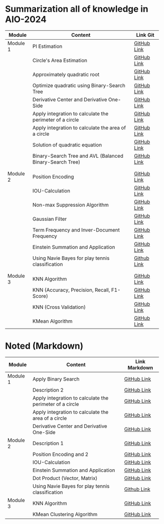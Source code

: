 
# Summarization all of knowledge in AIO-2024

| Module    | Content         | Link Git                                  |
|-----------|-----------------|-------------------------------------------|
| Module 1  | PI Estimation    | [GitHub Link ](https://github.com/VayneMai020301/AIO-2024-Summarize/tree/main/Module/module_1/week1) |
|           | Circle's Area Estimation   | [GitHub Link ](https://github.com/VayneMai020301/AIO-2024-Summarize/tree/main/Module/module_1/week1) |
|           | Approximately quadratic root    | [GitHub Link ](https://github.com/VayneMai020301/AIO-2024-Summarize/tree/main/Module/module_1/week1) |
|           | Optimize quadratic using Binary-Search Tree  | [GitHub Link ](https://github.com/VayneMai020301/AIO-2024-Summarize/tree/main/Module/module_1/week2) |
|           | Derivative Center and Derivative One-Side   | [GitHub Link ](https://github.com/VayneMai020301/AIO-2024-Summarize/tree/main/Module/module_1/week3) |
|           | Apply integration to calculate the perimeter of ​​a circle   | [GitHub Link ](https://github.com/VayneMai020301/AIO-2024-Summarize/tree/main/Module/module_1/week2) |
|           | Apply integration to calculate the area of ​​a circle   | [GitHub Link ](https://github.com/VayneMai020301/AIO-2024-Summarize/tree/main/Module/module_1/week3) |
|           | Solution of quadratic equation  | [GitHub Link ](https://github.com/VayneMai020301/AIO-2024-Summarize/tree/main/Module/module_1/week3) |
|           | Binary-Search Tree and AVL (Balanced Binary-Search Tree)   | [GitHub Link ](https://github.com/VayneMai020301/AIO-2024-Summarize/tree/main/Module/module_1/week4) |
|||
|||
| Module 2  | Position Encoding    | [GitHub Link ](https://github.com/VayneMai020301/AIO-2024-Summarize/tree/main/Module/module_2/week1/positional_ecoding) |
|           | IOU-Calculation    | [GitHub Link ](https://github.com/VayneMai020301/AIO-2024-Summarize/tree/main/Module/module_2/week1/non-max-suppression) |
|           | Non-max Suppression Algorithm    | [GitHub Link ](https://github.com/VayneMai020301/AIO-2024-Summarize/tree/main/Module/module_2/week1/non-max-suppression) |
|           | Gaussian Filter     | [GitHub Link ](https://github.com/VayneMai020301/AIO-2024-Summarize/tree/main/Module/module_2/week2) |
|           | Term Frequency and Inver-Document Frequency    | [GitHub Link ](https://github.com/VayneMai020301/AIO-2024-Summarize/tree/main/Module/module_2/week2) |
|           | Einstein Summation and Application | [GitHub Link ](https://github.com/VayneMai020301/AIO-2024-Summarize/tree/main/Module/module_2/week2) |
|           | Using Navie Bayes for play tennis classification| [Github Link](https://github.com/VayneMai020301/AIO-2024-Summarize/blob/main/Module/module_2/week3)|
|||
|||
| Module 3  | KNN Algorithm   | [GitHub Link ](https://github.com/VayneMai020301/AIO-2024-Summarize/blob/md3w1/Module/module_3/week1/knn/knn_alogorithm.ipynb) |
|           | KNN (Accuracy, Precision, Recall, F1-Score) | [GitHub Link ](https://github.com/VayneMai020301/AIO-2024-Summarize/blob/md3w1/Module/module_3/week1/knn/knn_alogorithm.ipynb)|
|           | KNN (Cross Validation) | [GitHub Link ](https://github.com/VayneMai020301/AIO-2024-Summarize/blob/md3w1/Module/module_3/week1/knn/knn_alogorithm_crossvalidation.ipynb)|
|           | KMean Algorithm   | [GitHub Link ](https://github.com/VayneMai020301/AIO-2024-Summarize/blob/md3w1/Module/module_3/week1/kmean) |


# Noted (Markdown)

| Module    | Content         | Link Markdown                                 |
|-----------|-----------------|-------------------------------------------|
| Module 1  | Apply Binary Search    | [GitHub Link ]() |
|           | Description 2   | [GitHub Link ]() |
|           | Apply integration to calculate the perimeter of ​​a circle   | [GitHub Link ]() |
|           | Apply integration to calculate the area of ​​a circle   | [GitHub Link ]() |
|           | Derivative Center and Derivative One-Side   | [GitHub Link ]() |
| Module 2  | Description 1   | [GitHub Link ]() |
|           | Position Encoding and 2   | [GitHub Link ](https://github.com/VayneMai020301/AIO-2024-Summarize/blob/md2w2/Module/module_2/week1/positional_ecoding/instruction.md) |
|           | IOU-Calculation   | [GitHub Link ]() |
|           | Einstein Summation and Application   | [GitHub Link ](https://github.com/VayneMai020301/AIO-2024-Summarize/blob/main/Module/module_2/week2/einstein.md) |
|           | Dot Product (Vector, Matrix)   | [GitHub Link ](https://github.com/VayneMai020301/AIO-2024-Summarize/blob/md2w2/Module/module_2/week2/matrix_opertation.md) |
|           | Using Navie Bayes for play tennis classification| [Github Link](https://github.com/VayneMai020301/AIO-2024-Summarize/blob/main/Module/module_2/week3/navie_bayes.md)|
| Module 3  | KNN Algorithm   | [GitHub Link ](https://github.com/VayneMai020301/AIO-2024-Summarize/blob/md3w1/Module/module_3/week1/knn/knn_anotation.md) |
|           | KMean Clustering Algorithm   | [GitHub Link ](https://github.com/VayneMai020301/AIO-2024-Summarize/blob/md3w1/Module/module_3/week1/kmean/knn_anotation.md) |


